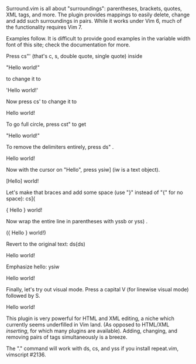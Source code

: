 Surround.vim is all about "surroundings": parentheses, brackets, quotes, XML tags, and more.  The plugin provides mappings to easily delete, change and add such surroundings in pairs.  While it works under Vim 6, much of the functionality requires Vim 7.

Examples follow.  It is difficult to provide good examples in the variable width font of this site; check the documentation for more.

Press cs"' (that's c, s, double quote, single quote) inside

"Hello world!"

to change it to

'Hello world!'

Now press cs' to change it to

Hello world!

To go full circle, press cst" to get

"Hello world!"

To remove the delimiters entirely, press ds" .

Hello world!

Now with the cursor on "Hello", press ysiw] (iw is a text object).

[Hello] world!

Let's make that braces and add some space (use "}" instead of "{" for no space): cs]{

{ Hello } world!

Now wrap the entire line in parentheses with yssb or yss) .

({ Hello } world!)

Revert to the original text: ds{ds)

Hello world!

Emphasize hello: ysiw

Hello world!

Finally, let's try out visual mode. Press a capital V (for linewise visual mode)
followed by S.


  Hello world!


This plugin is very powerful for HTML and XML editing, a niche which currently seems underfilled in Vim land.  (As opposed to HTML/XML *inserting*, for which many plugins are available).  Adding, changing, and removing pairs of tags simultaneously is a breeze.

The "." command will work with ds, cs, and yss if you install repeat.vim, vimscript #2136.
